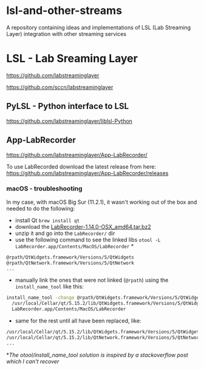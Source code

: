 # lsl-and-other-streams
A repository containing ideas and implementations of LSL (Lab Streaming Layer) integration with other streaming services


# LSL - Lab Sreaming Layer
https://github.com/labstreaminglayer

https://github.com/sccn/labstreaminglayer


## PyLSL - Python interface to LSL
https://github.com/labstreaminglayer/liblsl-Python


## App-LabRecorder
https://github.com/labstreaminglayer/App-LabRecorder/

To use LabRecorded download the latest release from here: https://github.com/labstreaminglayer/App-LabRecorder/releases

### macOS - troubleshooting

In my case, with macOS Big Sur (11.2.1), it wasn't working out of the box and needed to do the following:

- install Qt `brew install qt`
- download the [LabRecorder-1.14.0-OSX_amd64.tar.bz2](https://github.com/labstreaminglayer/App-LabRecorder/releases/download/v1.14.0/LabRecorder-1.14.0-OSX_amd64.tar.bz2)
- unzip it and go into the `LabRecorder/` dir
- use the following command to see the linked libs `otool -L LabRecorder.app/Contents/MacOS/LabRecorder` *
```bash
@rpath/QtWidgets.framework/Versions/5/QtWidgets
@rpath/QtNetwork.framework/Versions/5/QtNetwork
...
```
- manually link the ones that were not linked (`@rpath`) using the `install_name_tool` like this:
```bash
install_name_tool -change @rpath/QtWidgets.framework/Versions/5/QtWidgets \
  /usr/local/Cellar/qt/5.15.2/lib/QtWidgets.framework/Versions/5/QtWidgets \
  LabRecorder.app/Contents/MacOS/LabRecorder
```
- same for the rest until all have been replaced, like:
```bash
/usr/local/Cellar/qt/5.15.2/lib/QtWidgets.framework/Versions/5/QtWidgets
/usr/local/Cellar/qt/5.15.2/lib/QtNetwork.framework/Versions/5/QtNetwork
...
```

**The otool/install_name_tool solution is inspired by a stackoverflow post which I can't recover*
